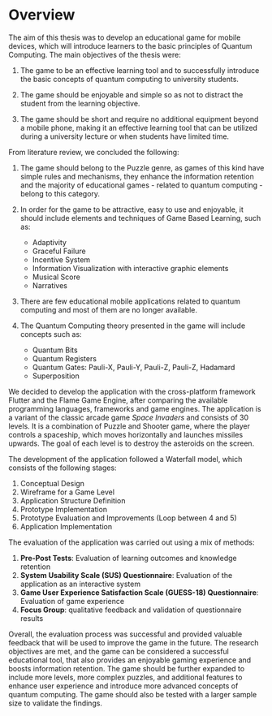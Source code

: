 # Overview

The aim of this thesis was to develop an educational game for mobile devices, which will introduce learners to the basic principles of Quantum Computing. The main objectives of the thesis were:

1. The game to be an effective learning tool and to successfully introduce the basic concepts of quantum computing to university students.

2. The game should be enjoyable and simple so as not to distract the student from the learning objective.

3. The game should be short and require no additional equipment beyond a mobile phone, making it an effective learning tool that can be utilized during a university lecture or when students have limited time.

From literature review, we concluded the following:

1. The game should belong to the Puzzle genre, as games of this kind have simple rules and mechanisms, they enhance the information retention and the majority of educational games - related to quantum computing - belong to this category.

2. In order for the game to be attractive, easy to use and enjoyable, it should include elements and techniques of Game Based Learning, such as:
   - Adaptivity
   - Graceful Failure
   - Incentive System
   - Information Visualization with interactive graphic elements
   - Musical Score
   - Narratives

3. There are few educational mobile applications related to quantum computing and most of them are no longer available.

4. The Quantum Computing theory presented in the game will include concepts such as:
   - Quantum Bits
   - Quantum Registers
   - Quantum Gates: Pauli-X, Pauli-Y, Pauli-Z, Pauli-Z, Hadamard
   - Superposition

We decided to develop the application with the cross-platform framework Flutter and the Flame Game Engine, after comparing the available programming languages, frameworks and game engines. The application is a variant of the classic arcade game _Space Invaders_ and consists of 30 levels. It is a combination of Puzzle and Shooter game, where the player controls a spaceship, which moves horizontally and launches missiles upwards. The goal of each level is to destroy the asteroids on the screen.

The development of the application followed a Waterfall model, which consists of the following stages:
   1. Conceptual Design
   2. Wireframe for a Game Level
   3. Application Structure Definition
   4. Prototype Implementation
   5. Prototype Evaluation and Improvements (Loop between 4 and 5)
   6. Application Implementation

The evaluation of the application was carried out using a mix of methods:
   1. **Pre-Post Tests**: Evaluation of learning outcomes and knowledge retention
   2. **System Usability Scale (SUS) Questionnaire**: Evaluation of the application as an interactive system
   3. **Game User Experience Satisfaction Scale (GUESS-18) Questionnaire**: Evaluation of game experience
   4. **Focus Group**: qualitative feedback and validation of questionnaire results

Overall, the evaluation process was successful and provided valuable feedback that will be used to improve the game in the future. The research objectives are met, and the game can be considered a successful educational tool, that also provides an enjoyable gaming experience and boosts information retention. The game should be further expanded to include more levels, more complex puzzles, and additional features to enhance user experience and introduce more advanced concepts of quantum computing. The game should also be tested with a larger sample size to validate the findings.
